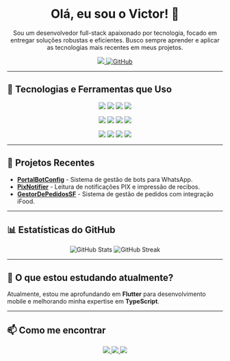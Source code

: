 <h1 align="center">Olá, eu sou o Victor! 👋</h1>

<p align="center">
  Sou um desenvolvedor full-stack apaixonado por tecnologia, focado em entregar soluções robustas e eficientes. Busco sempre aprender e aplicar as tecnologias mais recentes em meus projetos.
</p>

<p align="center">
  <a href="https://www.linkedin.com/in/jo%C3%A3o-alves-a4a1b3250/">
    <img src="https://img.shields.io/badge/-João%20Alves-0077B5?style=flat-square&logo=Linkedin&logoColor=white&link=https://www.linkedin.com/in/jo%C3%A3o-alves-a4a1b3250/" />
  </a>
  <a href="https://github.com/azv1ctor">
    <img src="https://img.shields.io/github/followers/azv1ctor?label=Follow&style=social" alt="GitHub">
  </a>
</p>

---

## 🚀 Tecnologias e Ferramentas que Uso

<p align="center">
  <!-- Linguagens -->
  <img src="https://img.shields.io/badge/-CSharp-239120?style=flat-square&logo=c-sharp&logoColor=white" />
  <img src="https://img.shields.io/badge/-JavaScript-F7DF1E?style=flat-square&logo=javascript&logoColor=black" />
  <img src="https://img.shields.io/badge/-TypeScript-007ACC?style=flat-square&logo=typescript&logoColor=white" />
  <img src="https://img.shields.io/badge/-PHP-777BB4?style=flat-square&logo=php&logoColor=white" />
</p>

<p align="center">
  <!-- Frameworks -->
  <img src="https://img.shields.io/badge/-ASP.NET-512BD4?style=flat-square&logo=dotnet&logoColor=white" />
  <img src="https://img.shields.io/badge/-React-61DAFB?style=flat-square&logo=react&logoColor=black" />
  <img src="https://img.shields.io/badge/-Node.js-339933?style=flat-square&logo=node.js&logoColor=white" />
  <img src="https://img.shields.io/badge/-Tailwind%20CSS-06B6D4?style=flat-square&logo=tailwind-css&logoColor=white" />
</p>

<p align="center">
  <!-- Ferramentas -->
  <img src="https://img.shields.io/badge/-Git-F05032?style=flat-square&logo=git&logoColor=white" />
  <img src="https://img.shields.io/badge/-Docker-2496ED?style=flat-square&logo=docker&logoColor=white" />
  <img src="https://img.shields.io/badge/-MySQL-4479A1?style=flat-square&logo=mysql&logoColor=white" />
  <img src="https://img.shields.io/badge/-MongoDB-47A248?style=flat-square&logo=mongodb&logoColor=white" />
</p>

---

## 💼 Projetos Recentes

- [**PortalBotConfig**](https://github.com/azv1ctor/PortalBotConfig) - Sistema de gestão de bots para WhatsApp.
- [**PixNotifier**](https://github.com/azv1ctor/PixNotifier) - Leitura de notificações PIX e impressão de recibos.
- [**GestorDePedidosSF**](https://github.com/azv1ctor/GestorDePedidosSF) - Sistema de gestão de pedidos com integração iFood.

---

## 📊 Estatísticas do GitHub

<p align="center">
  <img src="https://github-readme-stats.vercel.app/api?username=azv1ctor&show_icons=true&theme=radical" alt="GitHub Stats" />
  <img src="https://github-readme-streak-stats.herokuapp.com/?user=azv1ctor&theme=radical" alt="GitHub Streak" />
</p>

---

## 🌱 O que estou estudando atualmente?

Atualmente, estou me aprofundando em **Flutter** para desenvolvimento mobile e melhorando minha expertise em **TypeScript**.

---

## 📫 Como me encontrar

<p align="center">
  <a href="https://www.linkedin.com/in/jo%C3%A3o-alves-a4a1b3250/">
    <img src="https://img.shields.io/badge/-LinkedIn-0077B5?style=flat-square&logo=Linkedin&logoColor=white" />
  </a>
  <a href="mailto:seuemail@example.com">
    <img src="https://img.shields.io/badge/-Email-D14836?style=flat-square&logo=Gmail&logoColor=white" />
  </a>
  <a href="https://github.com/azv1ctor">
    <img src="https://img.shields.io/badge/-GitHub-181717?style=flat-square&logo=github&logoColor=white" />
  </a>
</p>
